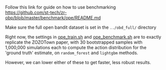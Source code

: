 Follow this link for guide on how to use benchmarking https://github.com/st-tech/zr-obp/blob/master/benchmark/ope/README.md

Make sure the full open bandit dataset is set in the `../obd_full/` directory

Right now, the settings in [ope_train.sh](ope_train.sh) and [ope_benchmark.sh](ope_benchmark.sh) are to exactly replicate the ZOZOTown paper, with 30 bootstrapped samples with 1,000,000 simulations each to compute the action distribution for the 'ground truth' estimate, on `random_forest` and `lightgbm` methods.

However, we can lower either of these to get faster, less robust results.